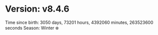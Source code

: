 # Version: v8.4.6
Time since birth: 3050 days, 73201 hours, 4392060 minutes, 263523600 seconds
Season: Winter ❄️
